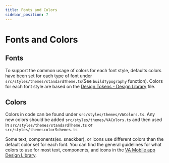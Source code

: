 ```yaml
---
title: Fonts and Colors
sidebar_position: 7
---
```


# Fonts and Colors

## Fonts
To support the common usage of colors for each font style, defaults colors have been set for each type of font under `src/styles/themes/standardTheme.ts`(See `buildTypography` function). Colors for each font style are based on the [Design Tokens - Design Library](https://www.figma.com/file/bGO6g5cCvWycrNjoK66PXc/%F0%9F%93%90-DesignTokens1.0---Library---VAMobile?node-id=115%3A157&t=RpifEcByzqSp4on7-1) file.

## Colors
Colors in code can be found under `src/styles/themes/VAColors.ts`. Any new colors should be added `src/styles/themes/VAColors.ts` and then used in `src/styles/themes/standardTheme.ts` or `src/styles/themescolorSchemes.ts`

Some text, components(ex. snackbar), or icons use different colors than the default color set for each font. You can find the general guidelines for what colors to use for most text, components, and icons in the [VA Mobile app Design Library](https://www.figma.com/file/QVLPB3eOunmKrgQOuOt0SU/VAMobile-DesignLibrary1.0-%F0%9F%93%90?node-id=501%3A40&t=P62TR9FmT9E6a4O2-1).

